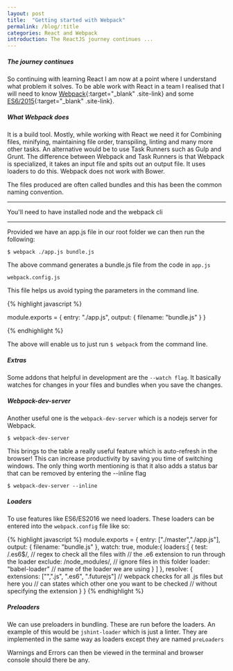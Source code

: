```yaml
---
layout: post
title:  "Getting started with Webpack"
permalink: /blog/:title
categories: React and Webpack
introduction: The ReactJS journey continues ...
---
```


##### The journey continues

So continuing with learning React I am now at a point where I understand what problem it solves. To be able work with React in a team I realised that I will need to know [Webpack](https://webpack.github.io/){:target="_blank" .site-link} and some [ES6/2015](https://tc39.github.io/ecma262/){:target="_blank" .site-link}.

##### What Webpack does
It is a build tool. Mostly, while working with React we need it for Combining files, minifying, maintaining file order, transpiling, linting and many more other tasks. An alternative would be to use Task Runners such as Gulp and Grunt.
The difference between Webpack and Task Runners is that Webpack is specialized, it takes an input file and spits out an output file. It uses loaders to do this. Webpack does not work with Bower.

The files produced are often called bundles and this has been the common naming convention.

***
You'll need to have installed node and the webpack cli

***

Provided we have an app.js file in our root folder we can then run the following:


```$ webpack ./app.js bundle.js```

The above command generates a bundle.js file from the code in ```app.js```

```webpack.config.js```


This file helps us avoid typing the parameters in the command line.

{% highlight javascript %}

module.exports = {
	entry: "./app.js",
	output: {
		filename: "bundle.js"
	}
}

{% endhighlight %}

The above will enable us to just run ```$ webpack``` from the command line.

##### Extras
Some addons that helpful in development are the ```--watch flag```. It basically watches for changes in your files and bundles when you save the changes.

##### Webpack-dev-server

Another useful one is the ```webpack-dev-server``` which is a nodejs server for Webpack.

```
$ webpack-dev-server
```

This brings to the table a really useful feature which is auto-refresh in the browser! This can increase productivity by saving you time of switching windows. The only thing worth mentioning is that it also adds a status bar that can be removed by entering the --inline flag

```
$ webpack-dev-server --inline
```

##### Loaders

To use features like ES6/ES2016 we need loaders. These loaders can be entered into the ```webpack.config``` file like so:


{% highlight javascript %}
module.exports = {
    entry: ["./master","./app.js"],
    output: {
    	filename: "bundle.js"
    },
    watch: true,
    module:{
    loaders:[
    	{
        test: /\.es6$/,
        // regex to check all the files with
        // the .e6 extension to run through the loader
        exclude: /node_modules/,
        // ignore files in this folder
        loader: "babel-loader"
        // name of the loader we are using
    	}
    ]
    },
    resolve: {
      extensions: ["",".js", ".es6", ".futurejs"]
      // webpack checks for all .js files but here you
      // can states which other one you want to be checked
      // without specifying the extension
    }
}
{% endhighlight  %}

##### Preloaders

We can use preloaders in bundling. These are run before the loaders. An example of this would be ```jshint-loader``` which is just a linter. They are implemented in the same way as loaders except they are named ```preLoaders```

Warnings and Errors can then be viewed in the terminal and browser console should there be any.
